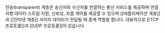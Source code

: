 전송(transparent) 계층은 송신자와 수신자를 연결하는 통신 서비스를 제공하며 연결 지향 데이터 스트림 지원, 신뢰성, 흐름 제어를 제공할 수 있으며 [[애플리케이션 계층]]과 [[인터넷 계층]] 사이의 데이터가 전달될 때 중계 역할을 합니다. 대표적으로 [[TCP 프로토콜]]과 [[UDP 프로토콜]]이 있습니다.